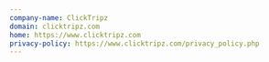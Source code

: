 ```yaml
---
company-name: ClickTripz
domain: clicktripz.com
home: https://www.clicktripz.com
privacy-policy: https://www.clicktripz.com/privacy_policy.php
---
```




